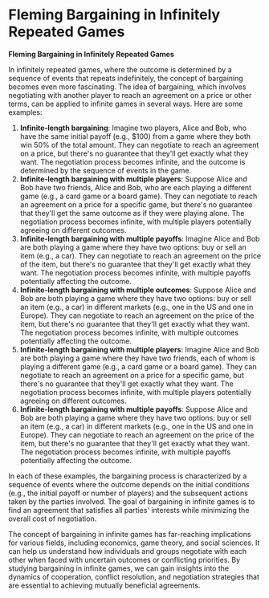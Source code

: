 # Fleming Bargaining in Infinitely Repeated Games

**Fleming Bargaining in Infinitely Repeated Games**

In infinitely repeated games, where the outcome is determined by a sequence of events that repeats indefinitely, the concept of bargaining becomes even more fascinating. The idea of bargaining, which involves negotiating with another player to reach an agreement on a price or other terms, can be applied to infinite games in several ways. Here are some examples:

1. **Infinite-length bargaining**: Imagine two players, Alice and Bob, who have the same initial payoff (e.g., $100) from a game where they both win 50% of the total amount. They can negotiate to reach an agreement on a price, but there's no guarantee that they'll get exactly what they want. The negotiation process becomes infinite, and the outcome is determined by the sequence of events in the game.
2. **Infinite-length bargaining with multiple players**: Suppose Alice and Bob have two friends, Alice and Bob, who are each playing a different game (e.g., a card game or a board game). They can negotiate to reach an agreement on a price for a specific game, but there's no guarantee that they'll get the same outcome as if they were playing alone. The negotiation process becomes infinite, with multiple players potentially agreeing on different outcomes.
3. **Infinite-length bargaining with multiple payoffs**: Imagine Alice and Bob are both playing a game where they have two options: buy or sell an item (e.g., a car). They can negotiate to reach an agreement on the price of the item, but there's no guarantee that they'll get exactly what they want. The negotiation process becomes infinite, with multiple payoffs potentially affecting the outcome.
4. **Infinite-length bargaining with multiple outcomes**: Suppose Alice and Bob are both playing a game where they have two options: buy or sell an item (e.g., a car) in different markets (e.g., one in the US and one in Europe). They can negotiate to reach an agreement on the price of the item, but there's no guarantee that they'll get exactly what they want. The negotiation process becomes infinite, with multiple outcomes potentially affecting the outcome.
5. **Infinite-length bargaining with multiple players**: Imagine Alice and Bob are both playing a game where they have two friends, each of whom is playing a different game (e.g., a card game or a board game). They can negotiate to reach an agreement on a price for a specific game, but there's no guarantee that they'll get exactly what they want. The negotiation process becomes infinite, with multiple players potentially agreeing on different outcomes.
6. **Infinite-length bargaining with multiple payoffs**: Suppose Alice and Bob are both playing a game where they have two options: buy or sell an item (e.g., a car) in different markets (e.g., one in the US and one in Europe). They can negotiate to reach an agreement on the price of the item, but there's no guarantee that they'll get exactly what they want. The negotiation process becomes infinite, with multiple payoffs potentially affecting the outcome.

In each of these examples, the bargaining process is characterized by a sequence of events where the outcome depends on the initial conditions (e.g., the initial payoff or number of players) and the subsequent actions taken by the parties involved. The goal of bargaining in infinite games is to find an agreement that satisfies all parties' interests while minimizing the overall cost of negotiation.

The concept of bargaining in infinite games has far-reaching implications for various fields, including economics, game theory, and social sciences. It can help us understand how individuals and groups negotiate with each other when faced with uncertain outcomes or conflicting priorities. By studying bargaining in infinite games, we can gain insights into the dynamics of cooperation, conflict resolution, and negotiation strategies that are essential to achieving mutually beneficial agreements.

